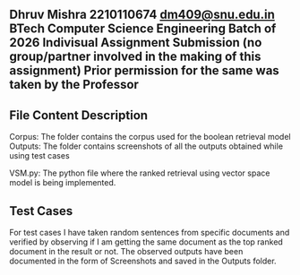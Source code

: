 Dhruv Mishra
2210110674
dm409@snu.edu.in
BTech Computer Science Engineering 
Batch of 2026
Indivisual Assignment Submission (no group/partner involved in the making of this assignment)
Prior permission for the same was taken by the Professor
--------------------------------------

## File Content Description

Corpus: The folder contains the corpus used for the boolean retrieval model
Outputs: The folder contains screenshots of all the outputs obtained while using test cases

VSM.py: The python file where the ranked retrieval using vector space model is being implemented.

## Test Cases

For test cases I have taken random sentences from specific documents and verified by observing if I am getting the same document as the top ranked document in the result or not. The observed outputs have been documented in the form of Screenshots and saved in the Outputs folder.